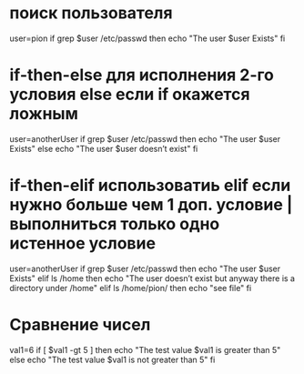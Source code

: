 # поиск пользователя 
user=pion
if grep $user /etc/passwd
then
echo "The user $user Exists"
fi

# if-then-else для исполнения 2-го условия else если if окажется ложным
user=anotherUser
if grep $user /etc/passwd
then
echo "The user $user Exists"
else
echo "The user $user doesn’t exist"
fi

# if-then-elif использоватиь elif если нужно больше чем 1 доп. условие | выполниться только одно истенное условие 
user=anotherUser
if grep $user /etc/passwd
then
echo "The user $user Exists"
elif ls /home
then
echo "The user doesn’t exist but anyway there is a directory under /home"
elif ls /home/pion/
then
echo "see file"
fi

# Сравнение чисел
val1=6
if [ $val1 -gt 5 ]
then
echo "The test value $val1 is greater than 5"
else
echo "The test value $val1 is not greater than 5"
fi
